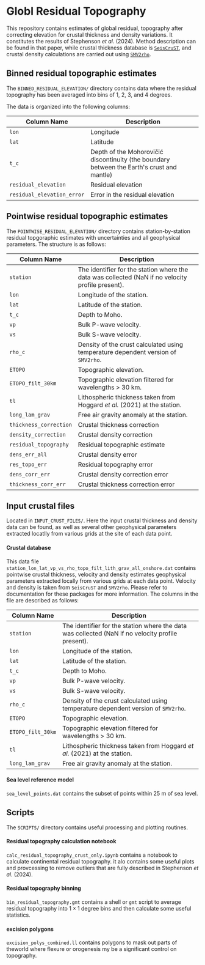# Globl Residual Topography

This repository contains estimates of global residual, topography after correcting elevation for
crustal thickness and density variations.  It constitutes the results of Stephenson _et al._ (2024).
Method description can be found in that paper, while crustal thickness database is [`SeisCruST`](https://github.com/sstephenson2/SeisCRUST), and crustal density calculations are carried out using [`SMV2rho`](https://github.com/sstephenson2/SMV2rho).


## Binned residual topographic estimates

The `BINNED_RESIDUAL_ELEVATION/` directory contains data where the residual topography has been averaged into bins of 1, 2, 3, and 4 degrees. 

The data is organized into the following columns:

| Column Name | Description |
| --- | --- |
| `lon` | Longitude |
| `lat` | Latitude |
| `t_c` | Depth of the Mohorovičić discontinuity (the boundary between the Earth's crust and mantle) |
| `residual_elevation` | Residual elevation |
| `residual_elevation_error` | Error in the residual elevation |

## Pointwise residual topographic estimates

The `POINTWISE_RESIDUAL_ELEVATION/` directory contains station-by-station residual topgoraphic estimates with uncertainties and all geophysical parameters.  The structure is as follows:

| Column Name | Description |
| --- | --- |
| `station` | The identifier for the station where the data was collected (NaN if no velocity profile present). |
| `lon` | Longitude of the station. |
| `lat` | Latitude of the station. |
| `t_c` | Depth to Moho. |
| `vp` | Bulk P-wave velocity. |
| `vs` | Bulk S-wave velocity. |
| `rho_c` | Density of the crust calculated using temperature dependent version of `SMV2rho`. |
| `ETOPO` | Topographic elevation. |
| `ETOPO_filt_30km` | Topographic elevation filtered for wavelengths > 30 km. |
| `tl` | Lithospheric thickness taken from Hoggard _et al._ (2021) at the station. |
| `long_lam_grav` | Free air gravity anomaly at the station. |
| `thickness_correction` | Crustal thickness correction |
| `density_correction` | Crustal density correction |
| `residual_topography` | Residual topographic estimate |
| `dens_err_all` | Crustal density error |
| `res_topo_err` | Residual topography error |
| `dens_corr_err` | Crustal density correction error |
| `thickness_corr_err` | Crustal thickness correction error |

## Input crustal files

Located in `INPUT_CRUST_FILES/`.  Here the input crustal thickness and density data can be found, as well as several other geophysical parameters
extracted locatlly from various grids at the site of each data point.

#### Crustal database

This data file `station_lon_lat_vp_vs_rho_topo_filt_lith_grav_all_onshore.dat` contains pointwise crustal thickness, velocity and density estimates geophysical parameters extracted locally from various grids at each data point.  Velocity and density is taken from `SeisCruST` and `SMV2rho`.  Please refer to documentation for these packages for more information. The columns in the file are described as follows:

| Column Name | Description |
| --- | --- |
| `station` | The identifier for the station where the data was collected (NaN if no velocity profile present). |
| `lon` | Longitude of the station. |
| `lat` | Latitude of the station. |
| `t_c` | Depth to Moho. |
| `vp` | Bulk P-wave velocity. |
| `vs` | Bulk S-wave velocity. |
| `rho_c` | Density of the crust calculated using temperature dependent version of `SMV2rho`. |
| `ETOPO` | Topographic elevation. |
| `ETOPO_filt_30km` | Topographic elevation filtered for wavelengths > 30 km. |
| `tl` | Lithospheric thickness taken from Hoggard _et al._ (2021) at the station. |
| `long_lam_grav` | Free air gravity anomaly at the station. |

#### Sea level reference model

`sea_level_points.dat` contains the subset of points within 25 m of sea level.

## Scripts

The `SCRIPTS/` directory contains useful processing and plotting routines.

#### Residual topography calculation notebook

`calc_residual_topography_crust_only.ipynb` contains a notebook to calculate continental residual topography.  it alo contains some useful plots and provcessing to remove outliers that are fully described in Stephenson _et al._ (2024).

#### Residual topography binning

`bin_residual_topography.gmt` contains a shell or `gmt` script to average residual topography into $1\times1$ degree bins and then calculate some useful statistics.

#### excision polygons

`excision_polys_combined.ll` contains polygons to mask out parts of theworld where flexure or orogenesis my be a significant control on topography.